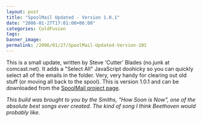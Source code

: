 ```yaml
---
layout: post
title: "SpoolMail Updated - Version 1.0.1"
date: "2006-01-27T17:01:00+06:00"
categories: ColdFusion 
tags: 
banner_image: 
permalink: /2006/01/27/SpoolMail-Updated-Version-101
---
```


This is a small update, written by Steve 'Cutter' Blades (no.junk at comcast.net). It adds a "Select All" JavaScript doohicky so you can quickly select all of the emails in the folder. Very, very handy for clearing out old stuff (or moving all back to the spool). This is version 1.0.1 and can be downloaded from the <a href="http://ray.camdenfamily.com/projects/spoolmail">SpoolMail project page</a>.

<i>This build was brought to you by the Smiths, "How Soon is Now", one of the absolute best songs ever created. The kind of song I think Beethoven would probably like.</i>